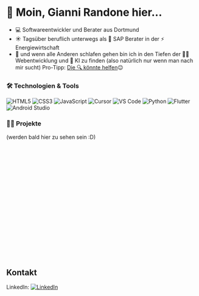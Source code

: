 # 👋 Moin, Gianni Randone hier...
- 💻 Softwareentwickler und Berater aus Dortmund
- ☀️ Tagsüber beruflich unterwegs als 💼 SAP Berater in der ⚡ Energiewirtschaft
- 🌙 und wenn alle Anderen schlafen gehen bin ich in den Tiefen der 🧑‍💻 Webentwicklung und 🤖 KI zu finden (also natürlich nur wenn man nach mir sucht) Pro-Tipp: [Die 🔍 könnte helfen](#kontakt)😉

### 🛠️ Technologien & Tools
![HTML5](https://img.shields.io/badge/-HTML5-E34F26?logo=html5&logoColor=white)
![CSS3](https://img.shields.io/badge/-CSS3-1572B6?logo=css3&logoColor=white)
![JavaScript](https://img.shields.io/badge/-JavaScript-F7DF1E?logo=javascript&logoColor=black)
![Cursor](https://img.shields.io/badge/-Cursor-000000?logo=cursor&logoColor=white)
![VS Code](https://img.shields.io/badge/-VS%20Code-007ACC?logo=visual-studio-code&logoColor=white)
![Python](https://img.shields.io/badge/-Python-3776AB?logo=python&logoColor=white)
![Flutter](https://img.shields.io/badge/-Flutter-02569B?logo=flutter&logoColor=white)
![Android Studio](https://img.shields.io/badge/-Android%20Studio-3DDC84?logo=android-studio&logoColor=white)

### 🧑‍💻 Projekte
(werden bald hier zu sehen sein :D)    
<br>  
<br>  
<br>  
<br>  
<br>  
<br>  
<br>  
<br>  
<br>  
<a name="kontakt"></a> 
## Kontakt
LinkedIn: [![LinkedIn](https://img.shields.io/badge/LinkedIn-Connect-blue?logo=linkedin)](https://www.linkedin.com/in/gianni-randone/)
<!-- Website: [Persönliche Website](giannirandone.de) -->




